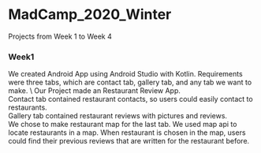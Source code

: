 # MadCamp_2020_Winter
Projects from Week 1 to Week 4

### Week1
We created Android App using Android Studio with Kotlin. Requirements were three tabs, which are contact tab, gallery tab, and any tab we want to make. \ 
Our Project made an Restaurant Review App. \
Contact tab contained restaurant contacts, so users could easily contact to restaurants. \
Gallery tab contained restaurant reviews with pictures and reviews. \
We chose to make restaurant map for the last tab. We used map api to locate restaurants in a map. When restaurant is chosen in the map, users could find their previous reviews that are written for the restaurant before.

